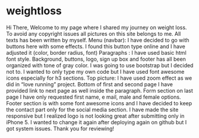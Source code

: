 # weightloss
Hi There, 
Welcome to my page where I shared my journey on weight loss. 
To avoid any copyright issues all pictures on this site belongs to me. 
All texts has been written by myself. 
Menu (navbar): I have decided to go with buttons here with some effects. I found this button type online and I have adjusted it (color, border radius, font) 
Paragraphs : I have used basic html font style.
Background, buttons, logo, sign up box and footer has all been organized with tone of gray color.
I was going to use bootstrap but I decided not to. I wanted to only type my own code but I have used font awesome icons especially for h3 sections.
Top picture: I have used zoom effect as we did in “love running” project.
Bottom of first and second page I have provided link to next page as well inside the paragraph.
Form section on last page I have only requested first name, e mail, male and female options. 
Footer section is with some font awesome icons and I have decided to keep the contact part only for the social media section.
I have made the site responsive but I realized logo is not looking great after submitting only in iPhone 5. I wanted to change it again after deploying again on github but I got system issues. 
Thank you for reviewing!



